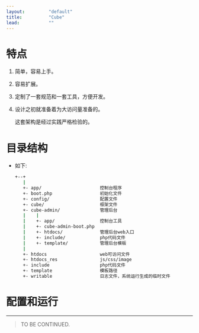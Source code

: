 ```yaml
---
layout:         "default"
title:          "Cube"
lead:           ""
---
```


# 特点

1.  简单，容易上手。

2.  容易扩展。

3.  定制了一套规范和一套工具，方便开发。

4.  设计之初就准备着为大访问量准备的。

    这套架构是经过实践严格检验的。

# 目录结构

*   如下:

    ```bash
    +--+
       |
       +- app/                      控制台程序
       +- boot.php                  初始化文件
       +- config/                   配置文件
       +- cube/                     框架文件
       +- cube-admin/               管理后台
       |    |
       |    +- app/                 控制台工具
       |    +- cube-admin-boot.php
       |    +- htdocs/              管理后台web入口
       |    +- include/             php代码文件
       |    +- template/            管理后台模板
       |
       +- htdocs                    web可访问文件
       +- htdocs_res                js/css/image
       +- include                   php代码文件
       +- template                  模板路径
       +- writable                  日志文件，系统运行生成的临时文件
    ```

# 配置和运行

---


> TO BE CONTINUED.
